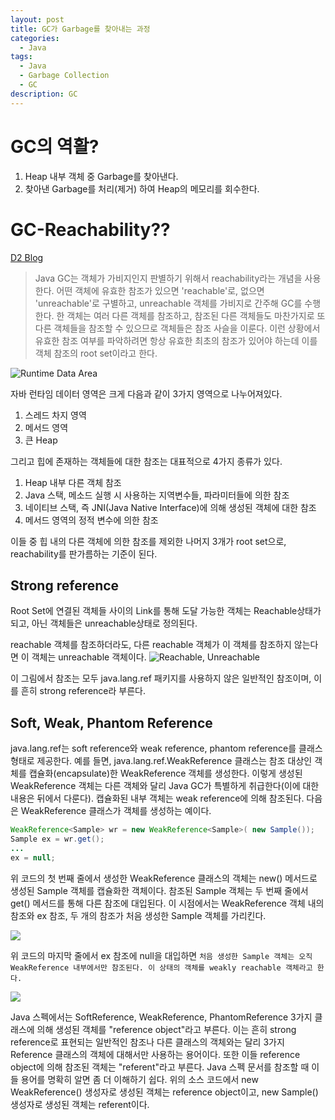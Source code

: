 ```yaml
---
layout: post
title: GC가 Garbage를 찾아내는 과정
categories:
  - Java
tags:
  - Java
  - Garbage Collection
  - GC
description: GC
---
```


# GC의 역활?

1. Heap 내부 객체 중 Garbage를 찾아낸다.
2. 찾아낸 Garbage를 처리(제거) 하여 Heap의 메모리를 회수한다.

# GC-Reachability??

[D2 Blog](http://d2.naver.com/helloworld/329631)

>Java GC는 객체가 가비지인지 판별하기 위해서 reachability라는 개념을 사용한다. 어떤 객체에 유효한 참조가 있으면 'reachable'로, 없으면 'unreachable'로 구별하고, unreachable 객체를 가비지로 간주해 GC를 수행한다. 한 객체는 여러 다른 객체를 참조하고, 참조된 다른 객체들도 마찬가지로 또 다른 객체들을 참조할 수 있으므로 객체들은 참조 사슬을 이룬다. 이런 상황에서 유효한 참조 여부를 파악하려면 항상 유효한 최초의 참조가 있어야 하는데 이를 객체 참조의 root set이라고 한다.

![Runtime Data Area](http://d2.naver.com/content/images/2015/06/helloworld-329631-1.png)

자바 런타임 데이터 영역은 크게 다음과 같이 3가지 영역으로 나누어져있다.

1. 스레드 차지 영역
2. 메서드 영역
3. 큰 Heap

그리고 힙에 존재하는 객체들에 대한 참조는 대표적으로 4가지 종류가 있다.

1. Heap 내부 다른 객체 참조
2. Java 스택, 메소드 실행 시 사용하는 지역변수들, 파라미터들에 의한 참조
3. 네이티브 스택, 즉 JNI(Java Native Interface)에 의해 생성된 객체에 대한 참조
4. 메서드 영역의 정적 변수에 의한 참조

이들 중 힙 내의 다른 객체에 의한 참조를 제외한 나머지 3개가 root set으로, reachability를 판가름하는 기준이 된다.

## Strong reference

Root Set에 연결된 객체들 사이의 Link를 통해 도달 가능한 객체는 Reachable상태가 되고, 아닌 객체들은 unreachable상태로 정의된다.

 reachable 객체를 참조하더라도, 다른 reachable 객체가 이 객체를 참조하지 않는다면 이 객체는 unreachable 객체이다.
![Reachable, Unreachable](http://d2.naver.com/content/images/2015/06/helloworld-329631-2.png)

이 그림에서 참조는 모두 java.lang.ref 패키지를 사용하지 않은 일반적인 참조이며, 이를 흔히 strong reference라 부른다.

## Soft, Weak, Phantom Reference
java.lang.ref는 soft reference와 weak reference, phantom reference를 클래스 형태로 제공한다. 예를 들면, java.lang.ref.WeakReference 클래스는 참조 대상인 객체를 캡슐화(encapsulate)한 WeakReference 객체를 생성한다. 이렇게 생성된 WeakReference 객체는 다른 객체와 달리 Java GC가 특별하게 취급한다(이에 대한 내용은 뒤에서 다룬다). 캡슐화된 내부 객체는 weak reference에 의해 참조된다.
다음은 WeakReference 클래스가 객체를 생성하는 예이다.

```java
WeakReference<Sample> wr = new WeakReference<Sample>( new Sample());  
Sample ex = wr.get();  
...
ex = null;
```

위 코드의 첫 번째 줄에서 생성한 WeakReference 클래스의 객체는 new() 메서드로 생성된 Sample 객체를 캡슐화한 객체이다. 참조된 Sample 객체는 두 번째 줄에서 get() 메서드를 통해 다른 참조에 대입된다. 이 시점에서는 WeakReference 객체 내의 참조와 ex 참조, 두 개의 참조가 처음 생성한 Sample 객체를 가리킨다.

![](http://d2.naver.com/content/images/2015/06/helloworld-329631-3.png)

위 코드의 마지막 줄에서 ex 참조에 null을 대입하면 `처음 생성한 Sample 객체는 오직 WeakReference 내부에서만 참조된다. 이 상태의 객체를 weakly reachable 객체라고 한다.`

![](http://d2.naver.com/content/images/2015/06/helloworld-329631-4.png)

Java 스펙에서는 SoftReference, WeakReference, PhantomReference 3가지 클래스에 의해 생성된 객체를 "reference object"라고 부른다. 이는 흔히 strong reference로 표현되는 일반적인 참조나 다른 클래스의 객체와는 달리 3가지 Reference 클래스의 객체에 대해서만 사용하는 용어이다. 또한 이들 reference object에 의해 참조된 객체는 "referent"라고 부른다. Java 스펙 문서를 참조할 때 이들 용어를 명확히 알면 좀 더 이해하기 쉽다. 위의 소스 코드에서 new WeakReference() 생성자로 생성된 객체는 reference object이고, new Sample() 생성자로 생성된 객체는 referent이다.
